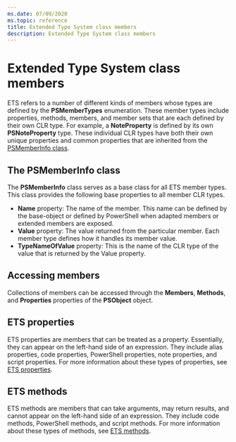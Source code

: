 ```yaml
---
ms.date: 07/09/2020
ms.topic: reference
title: Extended Type System class members
description: Extended Type System class members
---
```

# Extended Type System class members

ETS refers to a number of different kinds of members whose types are defined by the
**PSMemberTypes** enumeration. These member types include properties, methods, members, and member
sets that are each defined by their own CLR type. For example, a **NoteProperty** is defined by its
own **PSNoteProperty** type. These individual CLR types have both their own unique properties and
common properties that are inherited from the
[PSMemberInfo class](/dotnet/api/system.management.automation.psmemberinfo).

## The PSMemberInfo class

The **PSMemberInfo** class serves as a base class for all ETS member types. This class provides the
following base properties to all member CLR types.

- **Name** property: The name of the member. This name can be defined by the base-object or defined
  by PowerShell when adapted members or extended members are exposed.
- **Value** property: The value returned from the particular member. Each member type defines how it
  handles its member value.
- **TypeNameOfValue** property: This is the name of the CLR type of the value that is returned by
  the Value property.

## Accessing members

Collections of members can be accessed through the **Members**, **Methods**, and **Properties**
properties of the **PSObject** object.

## ETS properties

ETS properties are members that can be treated as a property. Essentially, they can appear on the
left-hand side of an expression. They include alias properties, code properties, PowerShell
properties, note properties, and script properties. For more information about these types of
properties, see [ETS properties](properties.md).

## ETS methods

ETS methods are members that can take arguments, may return results, and cannot appear on the
left-hand side of an expression. They include code methods, PowerShell methods, and script methods.
For more information about these types of methods, see [ETS methods](methods.md).

